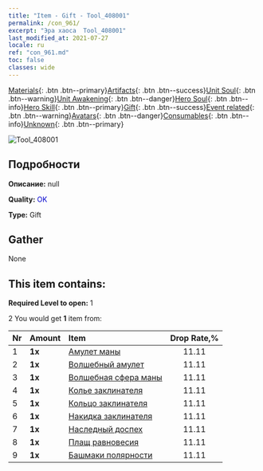 ```yaml
---
title: "Item - Gift - Tool_408001"
permalink: /con_961/
excerpt: "Эра хаоса  Tool_408001"
last_modified_at: 2021-07-27
locale: ru
ref: "con_961.md"
toc: false
classes: wide
---
```

 [Materials](/ItemsRU/){: .btn .btn--primary}[Artifacts](/ItemsRU/Artifacts/){: .btn .btn--success}[Unit Soul](/ItemsRU/UnitSoul/){: .btn .btn--warning}[Unit Awakening](/ItemsRU/UnitAwakening/){: .btn .btn--danger}[Hero Soul](/ItemsRU/HeroSoul/){: .btn .btn--info}[Hero Skill](/ItemsRU/HeroSkill/){: .btn .btn--primary}[Gift](/ItemsRU/Gift/){: .btn .btn--success}[Event related](/ItemsRU/Events/){: .btn .btn--warning}[Avatars](/ItemsRU/Avatars/){: .btn .btn--danger}[Consumables](/ItemsRU/Consumables/){: .btn .btn--info}[Unknown](/ItemsRU/Unknown/){: .btn .btn--primary}

 ![Tool_408001](/images/t/i_907046.png)

## Подробности
 **Описание:** null

 **Quality:** <span style="color: #0000CD">OK</span>

 **Type:** Gift

## Gather

  None

## This item contains:

 **Required Level to open:** 1

 2 You would get **1** item  from:

  | Nr | Amount |     Item    | Drop Rate,% |
  |:---|:-------|:------------|:---------:|
  | 1 |  **1x** | [Амулет маны](/ItemsRU/art_112/) | 11.11 | 
  | 2 |  **1x** | [Волшебный амулет](/ItemsRU/art_113/) | 11.11 | 
  | 3 |  **1x** | [Волшебная сфера маны](/ItemsRU/art_114/) | 11.11 | 
  | 4 |  **1x** | [Колье заклинателя](/ItemsRU/art_115/) | 11.11 | 
  | 5 |  **1x** | [Кольцо заклинателя](/ItemsRU/art_116/) | 11.11 | 
  | 6 |  **1x** | [Накидка заклинателя](/ItemsRU/art_117/) | 11.11 | 
  | 7 |  **1x** | [Наследный доспех](/ItemsRU/art_118/) | 11.11 | 
  | 8 |  **1x** | [Плащ равновесия](/ItemsRU/art_119/) | 11.11 | 
  | 9 |  **1x** | [Башмаки полярности](/ItemsRU/art_120/) | 11.11 | 

